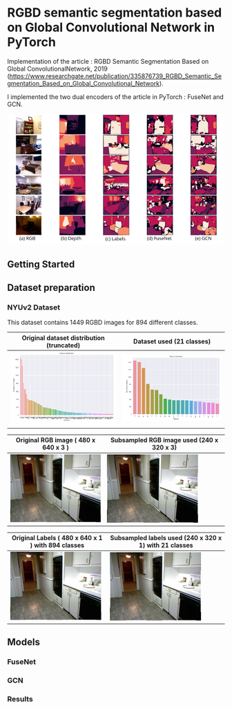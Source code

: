 # RGBD semantic segmentation based on Global Convolutional Network in PyTorch


Implementation of the article : RGBD Semantic Segmentation Based on Global ConvolutionalNetwork, 2019 (https://www.researchgate.net/publication/335876739_RGBD_Semantic_Segmentation_Based_on_Global_Convolutional_Network).


I implemented the two dual encoders of the article in PyTorch : FuseNet and GCN.

<p align="center">

<a>
    <img src='images/results.png'  width="900"/>
</a>
</p>
















## Getting Started



## Dataset preparation

### NYUv2 Dataset

This dataset contains 1449 RGBD images for 894 different classes.

| Original dataset distribution (truncated) | Dataset used (21 classes) |
|---| --- |
| ![](/images/distribution_classes.png) | ![](/images/distribution_20_classes.png) |

| Original RGB image ( 480 x 640 x 3 ) | Subsampled RGB image used (240 x 320 x 3) |
|---| --- |
| ![](/images/original_rgb.png) | ![](/images/sub_rgb.png) |

| Original Labels ( 480 x 640 x 1 ) with 894 classes  | Subsampled labels used (240 x 320 x 1) with 21 classes  |
|---| --- |
| ![](/images/original_rgb.png) | ![](/images/sub_rgb.png) |





## Models



### FuseNet


### GCN



### Results
